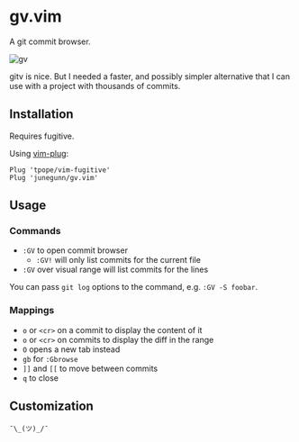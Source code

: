 gv.vim
======

A git commit browser.

![gv](https://cloud.githubusercontent.com/assets/700826/12355378/8bbf0834-bbdf-11e5-9389-1aba7cd1fec1.png)

gitv is nice. But I needed a faster, and possibly simpler alternative that
I can use with a project with thousands of commits.

Installation
------------

Requires fugitive.

Using [vim-plug](https://github.com/junegunn/vim-plug):

```vim
Plug 'tpope/vim-fugitive'
Plug 'junegunn/gv.vim'
```

Usage
-----

### Commands

- `:GV` to open commit browser
    - `:GV!` will only list commits for the current file
- `:GV` over visual range will list commits for the lines

You can pass `git log` options to the command, e.g. `:GV -S foobar`.

### Mappings

- `o` or `<cr>` on a commit to display the content of it
- `o` or `<cr>` on commits to display the diff in the range
- `O` opens a new tab instead
- `gb` for `:Gbrowse`
- `]]` and `[[` to move between commits
- `q` to close

Customization
-------------

`¯\_(ツ)_/¯`
